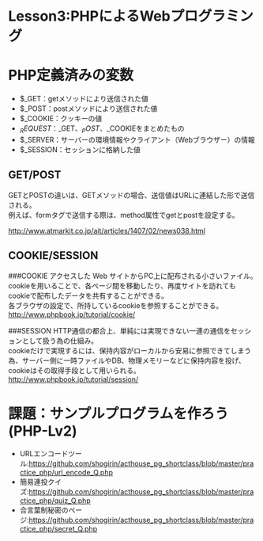 Lesson3:PHPによるWebプログラミング
====

# PHP定義済みの変数
* $_GET：getメソッドにより送信された値
* $_POST：postメソッドにより送信された値
* $_COOKIE：クッキーの値
* $_ REQUEST：$_GET、$_POST、$_COOKIEをまとめたもの
* $_SERVER：サーバーの環境情報やクライアント（Webブラウザー）の情報
* $_SESSION：セッションに格納した値

## GET/POST
GETとPOSTの違いは、GETメソッドの場合、送信値はURLに連結した形で送信される。  
例えば、formタグで送信する際は、method属性でgetとpostを設定する。

<http://www.atmarkit.co.jp/ait/articles/1407/02/news038.html>

## COOKIE/SESSION

###COOKIE
アクセスした Web サイトからPC上に配布される小さいファイル。  
cookieを用いることで、各ページ間を移動したり、再度サイトを訪れてもcookieで配布したデータを共有することができる。  
各ブラウザの設定で、所持しているcookieを参照することができる。  
<http://www.phpbook.jp/tutorial/cookie/>

###SESSION
HTTP通信の都合上、単純には実現できない一連の通信をセッションとして扱う為の仕組み。  
cookieだけで実現するには、保持内容がローカルから安易に参照できてしまう為、サーバー側に一時ファイルやDB、物理メモリーなどに保持内容を投げ、cookieはその取得手段として用いられる。
<http://www.phpbook.jp/tutorial/session/>

# 課題：サンプルプログラムを作ろう(PHP-Lv2)
+ URLエンコードツール:<https://github.com/shogirin/acthouse_pg_shortclass/blob/master/practice_php/url_encode_Q.php>
+ 簡易連投クイズ:<https://github.com/shogirin/acthouse_pg_shortclass/blob/master/practice_php/quiz_Q.php>
+ 合言葉制秘密のページ:<https://github.com/shogirin/acthouse_pg_shortclass/blob/master/practice_php/secret_Q.php>